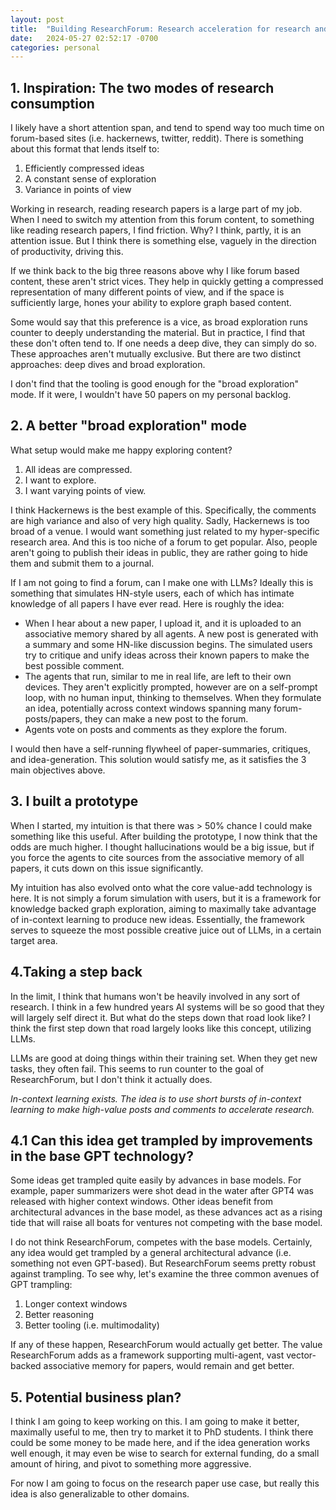 ```yaml
---
layout: post
title:  "Building ResearchForum: Research acceleration for research and labs"
date:   2024-05-27 02:52:17 -0700
categories: personal
---
```


## 1. Inspiration: The two modes of research consumption

I likely have a short attention span, and tend to spend way too much time on forum-based sites (i.e. hackernews, twitter, reddit). There is something about this format that lends itself to:
1. Efficiently compressed ideas
2. A constant sense of exploration
3. Variance in points of view

Working in research, reading research papers is a large part of my job. When I need to switch my attention from this forum content, to something like reading research papers, I find friction. Why? I think, partly, it is an attention issue. But I think there is something else, vaguely in the direction of productivity, driving this. 

If we think back to the big three reasons above why I like forum based content, these aren't strict vices. They help in quickly getting a compressed representation of many different points of view, and if the space is sufficiently large, hones your ability to explore graph based content. 

Some would say that this preference is a vice, as broad exploration runs counter to deeply understanding the material. But in practice, I find that these don't often tend to. If one needs a deep dive, they can simply do so. These approaches aren't mutually exclusive. But there are two distinct approaches: deep dives and broad exploration.

I don't find that the tooling is good enough for the "broad exploration" mode. If it were, I wouldn't have 50 papers on my personal backlog.

## 2. A better "broad exploration" mode

What setup would make me happy exploring content? 
1. All ideas are compressed.
2. I want to explore.
3. I want varying points of view.

I think Hackernews is the best example of this. Specifically, the comments are high variance and also of very high quality. Sadly, Hackernews is too broad of a venue. I would want something just related to my hyper-specific research area. And this is too niche of a forum to get popular. Also, people aren't going to publish their ideas in public, they are rather going to hide them and submit them to a journal.

If I am not going to find a forum, can I make one with LLMs? Ideally this is something that simulates HN-style users, each of which has intimate knowledge of all papers I have ever read. Here is roughly the idea:
- When I hear about a new paper, I upload it, and it is uploaded to an associative memory shared by all agents. A new post is generated with a summary and some HN-like discussion begins. The simulated users try to critique and unify ideas across their known papers to make the best possible comment.
- The agents that run, similar to me in real life, are left to their own devices. They aren't explicitly prompted, however are on a self-prompt loop, with no human input, thinking to themselves. When they formulate an idea, potentially across context windows spanning many forum-posts/papers, they can make a new post to the forum.
- Agents vote on posts and comments as they explore the forum.

I would then have a self-running flywheel of paper-summaries, critiques, and idea-generation. This solution would satisfy me, as it satisfies the 3 main objectives above.

## 3. I built a prototype

When I started, my intuition is that there was > 50% chance I could make something like this useful. After building the prototype, I now think that the odds are much higher. I thought hallucinations would be a big issue, but if you force the agents to cite sources from the associative memory of all papers, it cuts down on this issue significantly.

My intuition has also evolved onto what the core value-add technology is here. It is not simply a forum simulation with users, but it is a framework for knowledge backed graph exploration, aiming to maximally take advantage of in-context learning to produce new ideas. Essentially, the framework serves to squeeze the most possible creative juice out of LLMs, in a certain target area.

## 4.Taking a step back

In the limit, I think that humans won't be heavily involved in any sort of research. I think in a few hundred years AI systems will be so good that they will largely self direct it. But what do the steps down that road look like? I think the first step down that road largely looks like this concept, utilizing LLMs.

LLMs are good at doing things within their training set. When they get new tasks, they often fail. This seems to run counter to the goal of ResearchForum, but I don't think it actually does. 

*In-context learning exists. The idea is to use short bursts of in-context learning to make high-value posts and comments to accelerate research.*

## 4.1 Can this idea get trampled by improvements in the base GPT technology?

Some ideas get trampled quite easily by advances in base models. For example, paper summarizers were shot dead in the water after GPT4 was released with higher context windows. Other ideas benefit from architectural advances in the base model, as these advances act as a rising tide that will raise all boats for ventures not competing with the base model.

I do not think ResearchForum, competes with the base models. Certainly, any idea would get trampled by a general architectural advance (i.e. something not even GPT-based). But ResearchForum seems pretty robust against trampling. To see why, let's examine the three common avenues of GPT trampling:
1. Longer context windows
2. Better reasoning
3. Better tooling (i.e. multimodality)

If any of these happen, ResearchForum would actually get better. The value ResearchForum adds as a framework supporting multi-agent, vast vector-backed associative memory for papers, would remain and get better.

## 5. Potential business plan?

I think I am going to keep working on this. I am going to make it better, maximally useful to me, then try to market it to PhD students. I think there could be some money to be made here, and if the idea generation works well enough, it may even be wise to search for external funding, do a small amount of hiring, and pivot to something more aggressive.

For now I am going to focus on the research paper use case, but really this idea is also generalizable to other domains.

